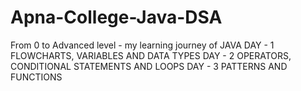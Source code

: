# Apna-College-Java-DSA
From 0 to Advanced level - my learning journey of JAVA 
DAY - 1 FLOWCHARTS, VARIABLES AND DATA TYPES
DAY - 2 OPERATORS, CONDITIONAL STATEMENTS AND LOOPS
DAY - 3 PATTERNS AND FUNCTIONS
